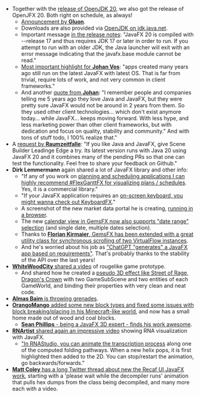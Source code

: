* Together with the [release of OpenJDK 20](https://foojay.io/today/its-java-20-release-day-heres-whats-new/), we also got the release of OpenJFX 20. Both right on schedule, as always!
  * [Announcement by **Gluon**](https://foojay.social/@gluonhq@techhub.social/110061453814740449).
  * Downloads are also provided via [OpenJDK on jdk.java.net](https://mastodon.social/@openjdk/110073623815076629).
  * Important message [in the release notes](https://github.com/openjdk/jfx/blob/jfx20/doc-files/release-notes-20.md): "JavaFX 20 is compiled with --release 17 and thus requires JDK 17 or later in order to run. If you attempt to run with an older JDK, the Java launcher will exit with an error message indicating that the javafx.base module cannot be read."
  * [Most important highlight for **Johan Vos**](https://twitter.com/johanvos/status/1638168304664694787): "apps created many years ago still run on the latest JavaFX with latest OS. That is far from trivial, require lots of work, and not very common in client frameworks."
  * And another [quote from **Johan**](https://mastodon.social/@johanvos/110061627191368710): "I remember people and companies telling me 5 years ago they love Java and JavaFX, but they were pretty sure JavaFX would not be around in 2 years from them. So they used other client technologies... which don't exist anymore today... while JavaFX... keeps moving forward. With less hype, and less marketing power than other client frameworks, but with dedication and focus on quality, stability and community."
And with tons of stuff todo, I 100% realize that."
* A [request by **Raumzeitfalle**](https://twitter.com/Raumzeitfalle/status/1638993956796239873): "If you like Java and JavaFX, give Scene Builder Leadinge Edge a try. Its latest version runs with Java 20 using JavaFX 20 and it combines many of the pending PRs so that one can test the functionality. Feel free to share your feedback on Github."
* **Dirk Lemmermann** again shared a lot of JavaFX library and other info:
  * "If any of you work on  [planning and scheduling applications I can highly recommend #FlexGanttFX for visualizing plans / schedules](https://twitter.com/dlemmermann/status/1638910874261000192). Yes, it is a commercial library."
  * "If your JavaFX application requires an [on-screen keyboard, you might wanna check out KeyboardFX](https://twitter.com/dlemmermann/status/1638903750726418432)."
  * A screenshot of the new market data portal he is creating, [running in a browser](https://twitter.com/dlemmermann/status/1638854795074338816).
  * The new [calendar view in GemsFX now also supports "date range" selection](https://twitter.com/dlemmermann/status/1638103850107260930) (and single date, multiple dates selection).
  * Thanks to [**Florian Kirmaier**, GemsFX has been extended with a great utility class for synchronous scrolling of two VirtualFlow instances](https://twitter.com/dlemmermann/status/1638107356188798977).
  * And he's worried about his job as ["ChatGPT "generates" a JavaFX app based on requirements"](https://twitter.com/dlemmermann/status/1638137320846106625). That's probably thanks to the stability of the API over the last years!
* [**WhiteWoodCity** shared a video](https://twitter.com/WhiteWoodCity/status/1638528428440944640) of rougelike game prototype.
  * And shared how he created a [pseudo 3D effect like Street of Rage, Dragon's Crown](https://twitter.com/WhiteWoodCity/status/1636904813228331010) with two GameSubScene and two entities of each GameWorld, and binding their properties with very clean and neat code.
* [**Almas Baim** is throwing grenades](https://twitter.com/AlmasBaim/status/1637915086571606016).
* [**OrangoMango** added some new block types and fixed some issues with block breaking/placing in his Minecraft-like world](https://twitter.com/orango_mango/status/1636834800127586310), and now has a small home made out of wood and coal blocks.
  * [**Sean Phillips** - being a JavaFX 3D expert - finds his work awesome](https://twitter.com/SeanMiPhillips/status/1638332315163082753).
* [**RNArtist** shared again an impressive video](https://twitter.com/rnartist_app/status/1637923762438918150) showing RNA visualization with JavaFX.
  * ["In RNAStudio, you can animate the transcription process](https://twitter.com/AlmasBaim/status/1637915086571606016) along one of the computed folding pathways. When a new helix pops, it is first highlighted then added to the 2D. You can stop/restart the animation, go backwards/forwards."
* [**Matt Coley** has a long Twitter thread about new the Recaf UI JavaFX work](https://twitter.com/invokecoley/status/1637693418192228352), starting with a 'please wait while the decompiler runs' animation that pulls hex dumps from the class being decompiled, and many more each with a video.
